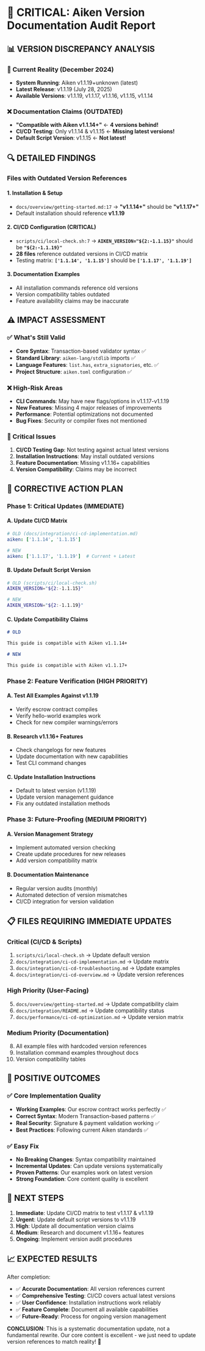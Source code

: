 # 🚨 CRITICAL: Aiken Version Documentation Audit Report

## **📊 VERSION DISCREPANCY ANALYSIS**

### **🎯 Current Reality (December 2024)**

- **System Running**: Aiken v1.1.19+unknown (latest)
- **Latest Release**: v1.1.19 (July 28, 2025)
- **Available Versions**: v1.1.19, v1.1.17, v1.1.16, v1.1.15, v1.1.14

### **❌ Documentation Claims (OUTDATED)**

- **"Compatible with Aiken v1.1.14+"** ← **4 versions behind!**
- **CI/CD Testing**: Only v1.1.14 & v1.1.15 ← **Missing latest versions!**
- **Default Script Version**: v1.1.15 ← **Not latest!**

## **🔍 DETAILED FINDINGS**

### **Files with Outdated Version References**

#### **1. Installation & Setup**

- `docs/overview/getting-started.md:17` → **"v1.1.14+"** should be **"v1.1.17+"**
- Default installation should reference **v1.1.19**

#### **2. CI/CD Configuration (CRITICAL)**

- `scripts/ci/local-check.sh:7` → **`AIKEN_VERSION="${2:-1.1.15}"`** should be **`"${2:-1.1.19}"`**
- **28 files** reference outdated versions in CI/CD matrix
- Testing matrix: **`['1.1.14', '1.1.15']`** should be **`['1.1.17', '1.1.19']`**

#### **3. Documentation Examples**

- All installation commands reference old versions
- Version compatibility tables outdated
- Feature availability claims may be inaccurate

## **⚠️ IMPACT ASSESSMENT**

### **✅ What's Still Valid**

- **Core Syntax**: Transaction-based validator syntax ✅
- **Standard Library**: `aiken-lang/stdlib` imports ✅
- **Language Features**: `list.has`, `extra_signatories`, etc. ✅
- **Project Structure**: `aiken.toml` configuration ✅

### **❌ High-Risk Areas**

- **CLI Commands**: May have new flags/options in v1.1.17-v1.1.19
- **New Features**: Missing 4 major releases of improvements
- **Performance**: Potential optimizations not documented
- **Bug Fixes**: Security or compiler fixes not mentioned

### **🚨 Critical Issues**

1. **CI/CD Testing Gap**: Not testing against actual latest versions
2. **Installation Instructions**: May install outdated versions
3. **Feature Documentation**: Missing v1.1.16+ capabilities
4. **Version Compatibility**: Claims may be incorrect

## **🎯 CORRECTIVE ACTION PLAN**

### **Phase 1: Critical Updates (IMMEDIATE)**

#### **A. Update CI/CD Matrix**

```yaml
# OLD (docs/integration/ci-cd-implementation.md)
aiken: ['1.1.14', '1.1.15']

# NEW
aiken: ['1.1.17', '1.1.19']  # Current + Latest
```

#### **B. Update Default Script Version**

```bash
# OLD (scripts/ci/local-check.sh)
AIKEN_VERSION="${2:-1.1.15}"

# NEW
AIKEN_VERSION="${2:-1.1.19}"
```

#### **C. Update Compatibility Claims**

```markdown
# OLD

This guide is compatible with Aiken v1.1.14+

# NEW

This guide is compatible with Aiken v1.1.17+
```

### **Phase 2: Feature Verification (HIGH PRIORITY)**

#### **A. Test All Examples Against v1.1.19**

- Verify escrow contract compiles
- Verify hello-world examples work
- Check for new compiler warnings/errors

#### **B. Research v1.1.16+ Features**

- Check changelogs for new features
- Update documentation with new capabilities
- Test CLI command changes

#### **C. Update Installation Instructions**

- Default to latest version (v1.1.19)
- Update version management guidance
- Fix any outdated installation methods

### **Phase 3: Future-Proofing (MEDIUM PRIORITY)**

#### **A. Version Management Strategy**

- Implement automated version checking
- Create update procedures for new releases
- Add version compatibility matrix

#### **B. Documentation Maintenance**

- Regular version audits (monthly)
- Automated detection of version mismatches
- CI/CD integration for version validation

## **📋 FILES REQUIRING IMMEDIATE UPDATES**

### **Critical (CI/CD & Scripts)**

1. `scripts/ci/local-check.sh` → Update default version
2. `docs/integration/ci-cd-implementation.md` → Update matrix
3. `docs/integration/ci-cd-troubleshooting.md` → Update examples
4. `docs/integration/ci-cd-overview.md` → Update version references

### **High Priority (User-Facing)**

5. `docs/overview/getting-started.md` → Update compatibility claim
6. `docs/integration/README.md` → Update compatibility status
7. `docs/performance/ci-cd-optimization.md` → Update version matrix

### **Medium Priority (Documentation)**

8. All example files with hardcoded version references
9. Installation command examples throughout docs
10. Version compatibility tables

## **🎉 POSITIVE OUTCOMES**

### **✅ Core Implementation Quality**

- **Working Examples**: Our escrow contract works perfectly ✅
- **Correct Syntax**: Modern Transaction-based patterns ✅
- **Real Security**: Signature & payment validation working ✅
- **Best Practices**: Following current Aiken standards ✅

### **✅ Easy Fix**

- **No Breaking Changes**: Syntax compatibility maintained
- **Incremental Updates**: Can update versions systematically
- **Proven Patterns**: Our examples work on latest version
- **Strong Foundation**: Core content quality is excellent

## **🚀 NEXT STEPS**

1. **Immediate**: Update CI/CD matrix to test v1.1.17 & v1.1.19
2. **Urgent**: Update default script versions to v1.1.19
3. **High**: Update all documentation version claims
4. **Medium**: Research and document v1.1.16+ features
5. **Ongoing**: Implement version audit procedures

## **📈 EXPECTED RESULTS**

After completion:

- ✅ **Accurate Documentation**: All version references current
- ✅ **Comprehensive Testing**: CI/CD covers actual latest versions
- ✅ **User Confidence**: Installation instructions work reliably
- ✅ **Feature Complete**: Document all available capabilities
- ✅ **Future-Ready**: Process for ongoing version management

**CONCLUSION**: This is a systematic documentation update, not a fundamental rewrite. Our core content is excellent - we just need to update version references to match reality! 🎯

